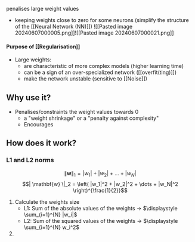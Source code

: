 penalises large weight values
- keeping weights close to zero for some neurons (simplify the structure of the [[Neural Network (NN)]])
![[Pasted image 20240607000005.png]]![[Pasted image 20240607000021.png]]
#### Purpose of [[Regularisation]]
- Large weights:
	- are characteristic of more complex models (higher learning time)
	- can be a sign of an over-specialized network ([[overfit(ting)]])
	- make the network unstable (sensitive to [[Noise]])
## Why use it?
- Penalises/constraints the weight values towards 0
	- a "weight shrinkage" or a "penalty against complexity"
	- Encourages
## How does it work?
### L1 and L2 norms
$$ \| \mathbf{w} \|_1 = |w_1| + |w_2| + \dots + |w_N| $$
$$| \mathbf{w} \|_2 = \left( |w_1|^2 + |w_2|^2 + \dots + |w_N|^2 \right)^{\frac{1}{2}}$$
1. Calculate the weights size
	- L1: Sum of the absolute values of the weights $\rightarrow$ $\displaystyle \sum_{i=1}^{N} |w_i|$
	- L2: Sum of the squared values of the weights $\rightarrow$ $\displaystyle \sum_{i=1}^{N} w_i^2$
2. 
